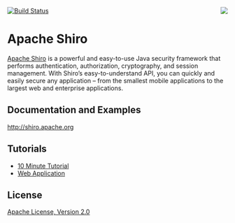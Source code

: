 [<img src="http://shiro.apache.org/assets/images/apache-shiro-logo.png" align="right" />](http://shiro.apache.org)

[![Build Status](https://builds.apache.org/job/Shiro/badge/icon)](https://builds.apache.org/job/Shiro)

Apache Shiro
=============

[Apache Shiro](http://shiro.apache.org) is a powerful and easy-to-use Java security framework that performs authentication, authorization, cryptography, and session management. With Shiro’s easy-to-understand API, you can quickly and easily secure any application – from the smallest mobile applications to the largest web and enterprise applications.

Documentation and Examples
--------------------------
http://shiro.apache.org

Tutorials
---------
* [10 Minute Tutorial](http://shiro.apache.org/10-minute-tutorial.html)
* [Web Application](http://shiro.apache.org/webapp-tutorial.html) 

License
-------
[Apache License, Version 2.0](https://www.apache.org/licenses/LICENSE-2.0.txt)


